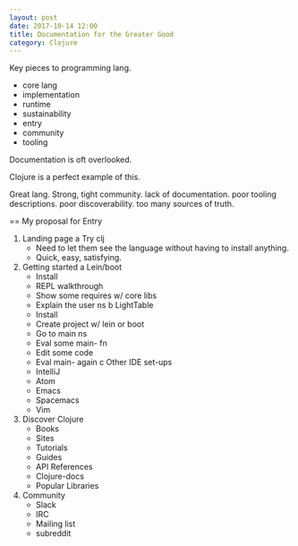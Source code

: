 ```yaml
---
layout: post
date: 2017-10-14 12:00
title: Documentation for the Greater Good
category: Clojure
---
```


Key pieces to programming lang.
- core lang
- implementation
- runtime
- sustainability
- entry
- community
- tooling

Documentation is oft overlooked.

Clojure is a perfect example of this.

Great lang.
Strong, tight community.
lack of documentation.
poor tooling descriptions.
poor discoverability.
too many sources of truth.

== My proposal for Entry

1. Landing page
a Try clj
    - Need to let them see the language without having to install anything.
    - Quick, easy, satisfying.
2. Getting started
a Lein/boot
    - Install
    - REPL walkthrough
    - Show some requires w/ core libs
    - Explain the user ns
b LightTable
    - Install
    - Create project w/ lein or boot
    - Go to main ns
    - Eval some main- fn
    - Edit some code
    - Eval main- again
c Other IDE set-ups
    - IntelliJ
    - Atom
    - Emacs
    - Spacemacs
    - Vim
3. Discover Clojure
    - Books
    - Sites
    - Tutorials
    - Guides
    - API References
    - Clojure-docs
    - Popular Libraries
4. Community
    - Slack
    - IRC
    - Mailing list
    - subreddit

